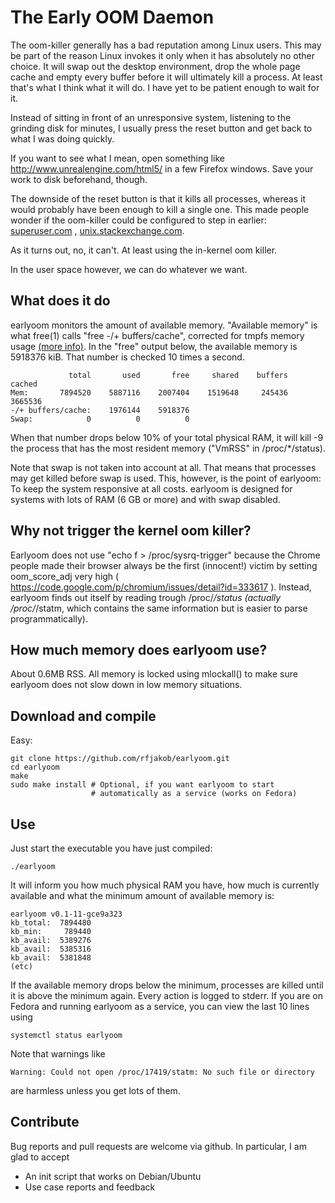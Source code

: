 The Early OOM Daemon
====================
The oom-killer generally has a bad reputation among Linux users. This may be
part of the reason Linux invokes it only when it has absolutely no other choice.
It will swap out the desktop environment, drop the whole page cache and empty
every buffer before it will ultimately kill a process. At least that's what I
think what it will do. I have yet to be patient enough to wait for it.

Instead of sitting in front of an unresponsive system, listening to the grinding
disk for minutes, I usually press the reset button and get back to what I was
doing quickly.

If you want to see what I mean, open something like
http://www.unrealengine.com/html5/
in a few Firefox windows. Save your work to disk beforehand, though.

The downside of the reset button is that it kills all processes, whereas it 
would probably have been enough to kill a single one. This made people wonder
if the oom-killer could be configured to step in earlier: [superuser.com][2]
, [unix.stackexchange.com][3].

As it turns out, no, it can't. At least using the in-kernel oom killer.

In the user space however, we can do whatever we want.

What does it do
---------------
earlyoom monitors the amount of available memory. "Available memory" is what
free(1) calls "free -/+ buffers/cache", corrected for tmpfs memory usage
[(more info)][1]. In the "free" output below, the available memory is 5918376 kiB.
That number is checked 10 times a second.

		         total       used       free     shared    buffers     cached
	Mem:       7894520    5887116    2007404    1519648     245436    3665536
	-/+ buffers/cache:    1976144    5918376
	Swap:            0          0          0

When that number drops below 10% of your total physical RAM, it will kill -9 the
process that has the most resident memory ("VmRSS" in /proc/*/status).

Note that swap is not taken into account at all. That means that processes
may get killed before swap is used. This, however, is the point of
earlyoom: To keep the system responsive at all costs. earlyoom is designed
for systems with lots of RAM (6 GB or more) and with swap disabled.

Why not trigger the kernel oom killer?
--------------------------------------
Earlyoom does not use "echo f > /proc/sysrq-trigger" because the Chrome people made
their browser always be the first (innocent!) victim by setting oom_score_adj
very high ( https://code.google.com/p/chromium/issues/detail?id=333617 ).
Instead, earlyoom finds out itself by reading trough /proc/*/status
(actually /proc/*/statm, which contains the same information but is easier to
parse programmatically).

How much memory does earlyoom use?
----------------------------------
About 0.6MB RSS. All memory is locked using mlockall() to make sure
earlyoom does not slow down in low memory situations.

Download and compile
--------------------
Easy:

	git clone https://github.com/rfjakob/earlyoom.git
	cd earlyoom
	make
	sudo make install # Optional, if you want earlyoom to start
	                  # automatically as a service (works on Fedora)

Use
---
Just start the executable you have just compiled:

	./earlyoom

It will inform you how much physical RAM you have, how much is currently
available and what the minimum amount of available memory is:

	earlyoom v0.1-11-gce9a323
	kb_total:  7894480
	kb_min:     789440
	kb_avail:  5389276
	kb_avail:  5385316
	kb_avail:  5381848
	(etc)

If the available memory drops below the minimum, processes are killed until it
is above the minimum again. Every action is logged to stderr. If you are on
Fedora and running earlyoom as a service, you can view the last 10 lines
using

	systemctl status earlyoom

Note that warnings like

	Warning: Could not open /proc/17419/statm: No such file or directory

are harmless unless you get lots of them.

Contribute
----------
Bug reports and pull requests are welcome via github. In particular, I am glad to
accept
* An init script that works on Debian/Ubuntu
* Use case reports and feedback

[1]: http://www.freelists.org/post/procps/library-properly-handle-memory-used-by-tmpfs
[2]: http://superuser.com/questions/406101/is-it-possible-to-make-the-oom-killer-intervent-earlier
[3]: http://unix.stackexchange.com/questions/38507/is-it-possible-to-trigger-oom-killer-on-forced-swapping
